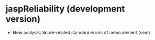 # jaspReliability (development version)

- New analysis: Score-related standard errors of measurement (sem)


